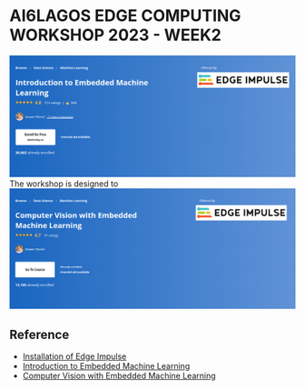 # AI6LAGOS EDGE COMPUTING WORKSHOP 2023 - WEEK2 
![Cover Image](../asset/intro_to_embedded_ml.png)
 The workshop is designed to 
 ![Cover Image](../asset/computer_vision_with_embedded_ml.png)

## Reference 
- [Installation of Edge Impulse]()
- [Introduction to Embedded Machine Learning](https://www.coursera.org/learn/introduction-to-embedded-machine-learning)
- [Computer Vision with Embedded Machine Learning](https://www.coursera.org/learn/computer-vision-with-embedded-machine-learning)
